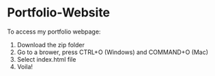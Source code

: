 # Portfolio-Website
To access my portfolio webpage:
1. Download the zip folder
2. Go to a brower, press CTRL+O (Windows) and COMMAND+O (Mac)
3. Select index.html file 
4. Voila! 
